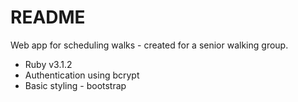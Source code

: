 # README

Web app for scheduling walks - created for a senior walking group.

* Ruby v3.1.2
* Authentication using bcrypt
* Basic styling - bootstrap
